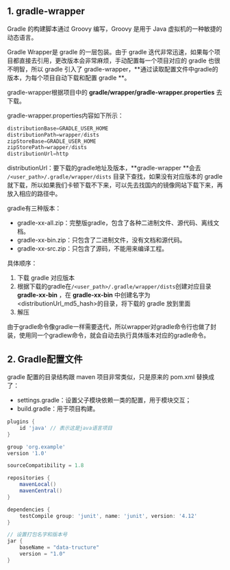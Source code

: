 ## 1. gradle-wrapper

Gradle 的构建脚本通过 Groovy 编写，Groovy 是用于 Java 虚拟机的一种敏捷的动态语言。



Gradle Wrapper是 gradle 的一层包装。由于 gradle 迭代非常迅速，如果每个项目都直接去引用，更改版本会非常麻烦，手动配置每一个项目对应的 gradle 也很不明智，所以 gradle 引入了 gradle-wrapper，**通过读取配置文件中gradle的版本，为每个项目自动下载和配置 gradle **。



gradle-wrapper根据项目中的 **gradle/wrapper/gradle-wrapper.properties** 去下载。

gradle-wrapper.properties内容如下所示：

```java
distributionBase=GRADLE_USER_HOME
distributionPath=wrapper/dists
zipStoreBase=GRADLE_USER_HOME
zipStorePath=wrapper/dists
distributionUrl=http
```



distributionUrl：要下载的gradle地址及版本，**gradle-wrapper **会去 `/<user_path>/.gradle/wrapper/dists` 目录下查找，如果没有对应版本的 gradle 就下载，所以如果我们卡顿下载不下来，可以先去找国内的镜像网站下载下来，再放入相应的路径中。

gradle有三种版本：

- gradle-xx-all.zip：完整版gradle，包含了各种二进制文件、源代码、离线文档。
- gradle-xx-bin.zip：只包含了二进制文件，没有文档和源代码。
- gradle-xx-src.zip：只包含了源码，不能用来编译工程。



具体顺序：

1. 下载 gradle 对应版本
2. 根据下载的gradle在`/<user_path>/.gradle/wrapper/dists`创建对应目录 **gradle-xx-bin** ，在 **gradle-xx-bin** 中创建名字为<distributionUrl_md5_hash>的目录，将下载的 gradle 放到里面
3. 解压



由于gradle命令像gradle一样需要迭代，所以wrapper对gradle命令行也做了封装，使用同一个gradlew命令，就会自动去执行具体版本对应的gradle命令。



## 2. Gradle配置文件

gradle 配置的目录结构跟 maven 项目非常类似，只是原来的 pom.xml 替换成了：

- settings.gradle：设置父子模块依赖一类的配置，用于模块交互；
- build.gradle：用于项目构建。



```gradle
plugins {
    id 'java' // 表示这是java语言项目
}

group 'org.example'
version '1.0'

sourceCompatibility = 1.8

repositories {
    mavenLocal()
    mavenCentral()
}

dependencies {
    testCompile group: 'junit', name: 'junit', version: '4.12'
}

// 设置打包名字和版本号
jar {
    baseName = "data-tructure"
    version = "1.0"
}
```